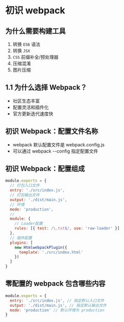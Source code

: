 
# 初识 webpack

## 为什么需要构建工具

1. 转换 `ES6` 语法
2. 转换 `JSX`
3. `CSS` 前缀补全/预处理器
4. 压缩混淆
5. 图片压缩

## 1.1 为什么选择 Webpack？

- 社区生态丰富
- 配置灵活和插件化
- 官方更新迭代速度快

## 初识 Webpack：配置文件名称

- webpack 默认配置文件是 webpack.config.js
- 可以通过 webpack --config 指定配置文件

## 初识 Webpack：配置组成

```javascript
module.exports = {
  // 打包入口文件
  entry: './src/index.js',
  // 打包输出文件
  output: './dist/main.js',
  // 环境
  mode: 'production',
  //
  module: {
    // Loader配置
    rules: [{ test: /\.txt$/, use: 'raw-loader' }]
  },
  // 插件配置
  plugins: [
    new HtmlwebpackPlugin({
      template: './src/index.html'
    })
  ]
}
```

## 零配置的 webpack 包含哪些内容

```javascript
module.exports = {
  entry: './src/index.js', // 指定默认入口文件
  output: './dist/main.js', // 指定默认输出文件
  mode: 'production' // 默认环境为 production
}
```
